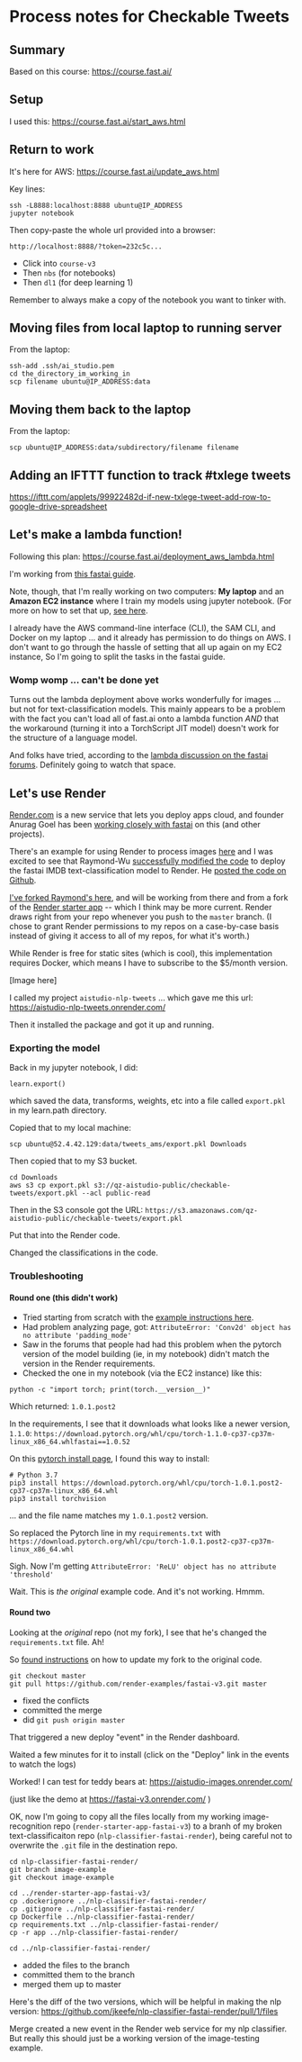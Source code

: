 # Process notes for Checkable Tweets

## Summary

Based on this course: https://course.fast.ai/


## Setup

I used this: https://course.fast.ai/start_aws.html

## Return to work

It's here for AWS: https://course.fast.ai/update_aws.html

Key lines:

```
ssh -L8888:localhost:8888 ubuntu@IP_ADDRESS
jupyter notebook
```

Then copy-paste the whole url provided into a browser:

```
http://localhost:8888/?token=232c5c...
```

- Click into `course-v3`
- Then `nbs` (for notebooks)
- Then `dl1` (for deep learning 1)

Remember to always make a copy of the notebook you want to tinker with.

## Moving files from local laptop to running server

From the laptop:

```
ssh-add .ssh/ai_studio.pem 
cd the_directory_im_working_in
scp filename ubuntu@IP_ADDRESS:data

```

## Moving them back to the laptop

From the laptop:

```
scp ubuntu@IP_ADDRESS:data/subdirectory/filename filename
```

## Adding an IFTTT function to track #txlege tweets

https://ifttt.com/applets/99922482d-if-new-txlege-tweet-add-row-to-google-drive-spreadsheet

## Let's make a lambda function!

Following this plan: https://course.fast.ai/deployment_aws_lambda.html

I'm working from [this fastai guide](https://course.fast.ai/deployment_aws_lambda.html). 

Note, though, that I'm really working on two computers: **My laptop** and an **Amazon EC2 instance** where I train my models using jupyter notebook. (For more on how to set that up, [see here](https://course.fast.ai/start_aws.html).

I already have the AWS command-line interface (CLI), the SAM CLI, and Docker on my laptop ... and it already has permission to do things on AWS. I don't want to go through the hassle of setting that all up again on my EC2 instance, So I'm going to split the tasks in the fastai guide.

### Womp womp ... can't be done yet

Turns out the lambda deployment above works wonderfully for images ... but not for text-classification models. This mainly appears to be a problem with the fact you can't load all of fast.ai onto a lambda function _AND_ that the workaround (turning it into a TorchScript JIT model) doesn't work for the structure of a language model.

And folks have tried, according to the [lambda discussion on the fastai forums](https://forums.fast.ai/t/deployment-platform-aws-lambda/39845). Definitely going to watch that space.

## Let's use Render

[Render.com](https://render.com) is a new service that lets you deploy apps cloud, and founder Anurag Goel has been [working closely with fastai](https://forums.fast.ai/t/deployment-platform-render/33953) on this (and other projects).

There's an example for using Render to process images [here](https://course.fast.ai/deployment_render.html) and I was excited to see that Raymond-Wu [successfully modified the code](https://forums.fast.ai/t/solved-trying-to-deploy-imdb-on-render/42043) to deploy the fastai IMDB text-classification model to Render. He [posted the code on Github](https://github.com/RaymondDashWu/nlp_classifier_restart2). 

[I've forked Raymond's here](https://github.com/jkeefe/nlp-classifier-fastai-render), and will be working from there and from a fork of the [Render starter app](https://github.com/render-examples/fastai-v3) -- which I think may be more current. Render draws right from your repo whenever you push to the `master` branch. (I chose to grant Render permissions to my repos on a case-by-case basis instead of giving it access to all of my repos, for what it's worth.)

While Render is free for static sites (which is cool), this implementation requires Docker, which means I have to subscribe to the $5/month version. 

[Image here]

I called my project `aistudio-nlp-tweets` ... which gave me this url: https://aistudio-nlp-tweets.onrender.com/

Then it installed the package and got it up and running. 

### Exporting the model

Back in my jupyter notebook, I did:

```
learn.export()
```

which saved the data, transforms, weights, etc into a file called `export.pkl` in my learn.path directory.

Copied that to my local machine:

```
scp ubuntu@52.4.42.129:data/tweets_ams/export.pkl Downloads
```

Then copied that to my S3 bucket.

```
cd Downloads
aws s3 cp export.pkl s3://qz-aistudio-public/checkable-tweets/export.pkl --acl public-read
```

Then in the S3 console got the URL: `https://s3.amazonaws.com/qz-aistudio-public/checkable-tweets/export.pkl`

Put that into the Render code.

Changed the classifications in the code.

### Troubleshooting

#### Round one (this didn't work)

- Tried starting from scratch with the [example instructions here](https://course.fast.ai/deployment_render.html#fork-the-starter-app-on-github).
- Had problem analyzing page, got: `AttributeError: 'Conv2d' object has no attribute 'padding_mode'`
- Saw in the forums that people had had this problem when the pytorch version of the model building (ie, in my notebook) didn't match the version in the Render requirements.
- Checked the one in my notebook (via the EC2 instance) like this:

```
python -c "import torch; print(torch.__version__)"
```

Which returned: `1.0.1.post2`

In the requirements, I see that it downloads what looks like a newer version, `1.1.0`: `https://download.pytorch.org/whl/cpu/torch-1.1.0-cp37-cp37m-linux_x86_64.whlfastai==1.0.52`

On this [pytorch install page](https://pytorch.org/get-started/locally/), I found this way to install:

```
# Python 3.7
pip3 install https://download.pytorch.org/whl/cpu/torch-1.0.1.post2-cp37-cp37m-linux_x86_64.whl
pip3 install torchvision
```

... and the file name matches my `1.0.1.post2` version.

So replaced the Pytorch line in my `requirements.txt` with `https://download.pytorch.org/whl/cpu/torch-1.0.1.post2-cp37-cp37m-linux_x86_64.whl`

Sigh. Now I'm getting `AttributeError: 'ReLU' object has no attribute 'threshold'`

Wait. This is *the original* example code. And it's not working. Hmmm.

#### Round two

Looking at the _original_ repo (not my fork), I see that he's changed the `requirements.txt` file. Ah! 

So [found instructions](https://help.github.com/en/articles/merging-an-upstream-repository-into-your-fork) on how to update my fork to the original code.

```
git checkout master
git pull https://github.com/render-examples/fastai-v3.git master
```

- fixed the conflicts
- committed the merge
- did `git push origin master`

That triggered a new deploy "event" in the Render dashboard.

Waited a few minutes for it to install (click on the "Deploy" link in the events to watch the logs)

Worked! I can test for teddy bears at: https://aistudio-images.onrender.com/

(just like the demo at https://fastai-v3.onrender.com/ )

OK, now I'm going to copy all the files locally from my working image-recognition repo (`render-starter-app-fastai-v3`) to a branh of my broken text-classificaiton repo (`nlp-classifier-fastai-render`), being careful not to overwrite the `.git` file in the destination repo.

```
cd nlp-classifier-fastai-render/
git branch image-example
git checkout image-example

cd ../render-starter-app-fastai-v3/
cp .dockerignore ../nlp-classifier-fastai-render/
cp .gitignore ../nlp-classifier-fastai-render/
cp Dockerfile ../nlp-classifier-fastai-render/
cp requirements.txt ../nlp-classifier-fastai-render/
cp -r app ../nlp-classifier-fastai-render/

cd ../nlp-classifier-fastai-render/
```

- added the files to the branch
- committed them to the branch
- merged them up to master

Here's the diff of the two versions, which will be helpful in making the nlp version: https://github.com/jkeefe/nlp-classifier-fastai-render/pull/1/files

Merge created a new event in the Render web service for my nlp classifier. But really this should just be a working version of the image-testing example.



